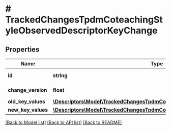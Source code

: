 # # TrackedChangesTpdmCoteachingStyleObservedDescriptorKeyChange

## Properties

Name | Type | Description | Notes
------------ | ------------- | ------------- | -------------
**id** | **string** | Resource identifier | [optional]
**change_version** | **float** | Change version | [optional]
**old_key_values** | [**\Descriptors\Model\TrackedChangesTpdmCoteachingStyleObservedDescriptorKey**](TrackedChangesTpdmCoteachingStyleObservedDescriptorKey.md) |  | [optional]
**new_key_values** | [**\Descriptors\Model\TrackedChangesTpdmCoteachingStyleObservedDescriptorKey**](TrackedChangesTpdmCoteachingStyleObservedDescriptorKey.md) |  | [optional]

[[Back to Model list]](../../README.md#models) [[Back to API list]](../../README.md#endpoints) [[Back to README]](../../README.md)
